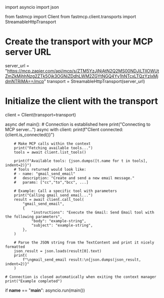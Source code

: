 import asyncio
import json

from fastmcp import Client
from fastmcp.client.transports import StreamableHttpTransport

# Create the transport with your MCP server URL
server_url = "https://mcp.zapier.com/api/mcp/s/ZTM5YzJjNjAtN2Q2MS00NDJjLTllOWUtZmZkMjhhNzg2ZTk5Ojk3OGNiZDdhLWM2ZGYtNGQ4Yy1hNTcxLTQzYzIxMjdmNTRiMA==/mcp"
transport = StreamableHttpTransport(server_url)

# Initialize the client with the transport
client = Client(transport=transport)


async def main():
    # Connection is established here
    print("Connecting to MCP server...")
    async with client:
        print(f"Client connected: {client.is_connected()}")

        # Make MCP calls within the context
        print("Fetching available tools...")
        tools = await client.list_tools()

        print(f"Available tools: {json.dumps([t.name for t in tools], indent=2)}")
        # Tools returned would look like:
        # - name: "gmail_send_email"
        #   description: "Create and send a new email message."
        #   params: ["cc","to","bcc", ...]

        # Example: Call a specific tool with parameters
        print("Calling gmail_send_email...")
        result = await client.call_tool(
            "gmail_send_email",
            {
                "instructions": "Execute the Gmail: Send Email tool with the following parameters",
                "body": "example-string",
                "subject": "example-string",
            },
        )

        # Parse the JSON string from the TextContent and print it nicely formatted
        json_result = json.loads(result[0].text)
        print(
            f"\ngmail_send_email result:\n{json.dumps(json_result, indent=2)}"
        )

    # Connection is closed automatically when exiting the context manager
    print("Example completed")


if __name__ == "__main__":
    asyncio.run(main())

